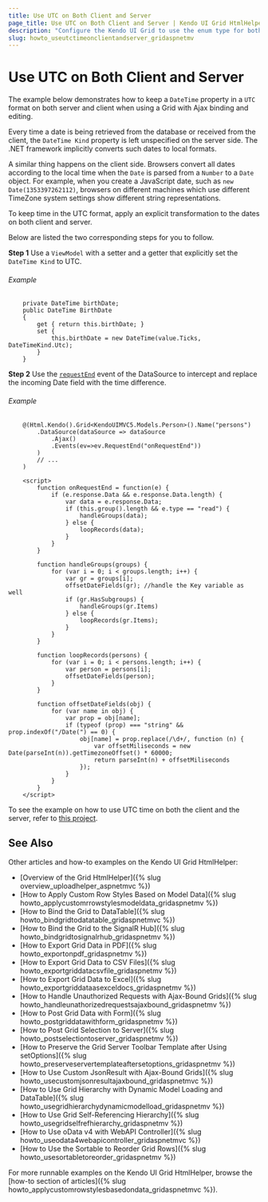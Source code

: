 ```yaml
---
title: Use UTC on Both Client and Server
page_title: Use UTC on Both Client and Server | Kendo UI Grid HtmlHelper
description: "Configure the Kendo UI Grid to use the enum type for both displaying and editing."
slug: howto_useutctimeonclientandserver_gridaspnetmv
---
```


# Use UTC on Both Client and Server

The example below demonstrates how to keep a `DateTime` property in a `UTC` format on both server and client when using a Grid with Ajax binding and editing.

Every time a date is being retrieved from the database or received from the client, the `DateTime Kind` property is left unspecified on the server side. The .NET framework implicitly converts such dates to local formats.

A similar thing happens on the client side. Browsers convert all dates according to the local time when the `Date` is parsed from a `Number` to a `Date` object. For example, when you create a JavaScript date, such as `new Date(1353397262112)`, browsers on different machines which use different TimeZone system settings show different string representations.

To keep time in the UTC format, apply an explicit transformation to the dates on both client and server.

Below are listed the two corresponding steps for you to follow.

**Step 1** Use a `ViewModel` with a setter and a getter that explicitly set the `DateTime Kind` to UTC.

###### Example

```
    private DateTime birthDate;
    public DateTime BirthDate
    {
        get { return this.birthDate; }
        set {
            this.birthDate = new DateTime(value.Ticks, DateTimeKind.Utc);
        }
    }
```

**Step 2** Use the [`requestEnd`](/api/javascript/data/datasource#requestend) event of the DataSource to intercept and replace the incoming Date field with the time difference.

###### Example

```
    @(Html.Kendo().Grid<KendoUIMVC5.Models.Person>().Name("persons")
        .DataSource(dataSource => dataSource
            .Ajax()
            .Events(ev=>ev.RequestEnd("onRequestEnd"))
        )
        // ...
    )

    <script>
        function onRequestEnd = function(e) {
            if (e.response.Data && e.response.Data.length) {
                var data = e.response.Data;
                if (this.group().length && e.type == "read") {
                    handleGroups(data);
                } else {
                    loopRecords(data);
                }
            }
        }

        function handleGroups(groups) {
            for (var i = 0; i < groups.length; i++) {
                var gr = groups[i];
                offsetDateFields(gr); //handle the Key variable as well
                if (gr.HasSubgroups) {
                    handleGroups(gr.Items)
                } else {
                    loopRecords(gr.Items);
                }
            }
        }

        function loopRecords(persons) {
            for (var i = 0; i < persons.length; i++) {
                var person = persons[i];
                offsetDateFields(person);
            }
        }

        function offsetDateFields(obj) {
            for (var name in obj) {
                var prop = obj[name];
                if (typeof (prop) === "string" && prop.indexOf("/Date(") == 0) {
                    obj[name] = prop.replace(/\d+/, function (n) {
                        var offsetMiliseconds = new Date(parseInt(n)).getTimezoneOffset() * 60000;
                        return parseInt(n) + offsetMiliseconds
                    });
                }
            }
        }
    </script>
```

To see the example on how to use UTC time on both the client and the server, refer to [this project](https://github.com/telerik/ui-for-aspnet-mvc-examples/tree/master/grid/utc-on-server-and-client).

## See Also

Other articles and how-to examples on the Kendo UI Grid HtmlHelper:

* [Overview of the Grid HtmlHelper]({% slug overview_uploadhelper_aspnetmvc %})
* [How to Apply Custom Row Styles Based on Model Data]({% slug howto_applycustomrrowstylesmodeldata_gridaspnetmv %})
* [How to Bind the Grid to DataTable]({% slug howto_bindgridtodatatable_gridaspnetmvc %})
* [How to Bind the Grid to the SignalR Hub]({% slug howto_bindgridtosignalrhub_gridaspnetmv %})
* [How to Export Grid Data in PDF]({% slug howto_exportonpdf_gridaspnetmv %})
* [How to Export Grid Data to CSV Files]({% slug howto_exportgriddatacsvfile_gridaspnetmv %})
* [How to Export Grid Data to Excel]({% slug howto_exportgriddataasexceldocs_gridaspnetmv %})
* [How to Handle Unauthorized Requests with Ajax-Bound Grids]({% slug howto_handleunathorizedrequestsajaxbound_gridaspnetmv %})
* [How to Post Grid Data with Form]({% slug howto_postgriddatawithform_gridaspnetmv %})
* [How to Post Grid Selection to Server]({% slug howto_postselectiontoserver_gridaspnetmv %})
* [How to Preserve the Grid Server Toolbar Template after Using setOptions]({% slug howto_preserveservertemplateaftersetoptions_gridaspnetmv %})
* [How to Use Custom JsonResult with Ajax-Bound Grids]({% slug howto_usecustomjsonresultajaxbound_gridaspnetmvc %})
* [How to Use Grid Hierarchy with Dynamic Model Loading and DataTable]({% slug howto_usegridhierarchydynamicmodelload_gridaspnetmv %})
* [How to Use Grid Self-Referencing Hierarchy]({% slug howto_usegridselfrefhierarchy_gridaspnetmv %})
* [How to Use oData v4 with WebAPI Controller]({% slug howto_useodata4webapicontroller_gridaspnetmvc %})
* [How to Use the Sortable to Reorder Grid Rows]({% slug howto_usesortabletoreorder_gridaspnetmv %})

For more runnable examples on the Kendo UI Grid HtmlHelper, browse the [how-to section of articles]({% slug howto_applycustomrowstylesbasedondata_gridaspnetmvc %}).
